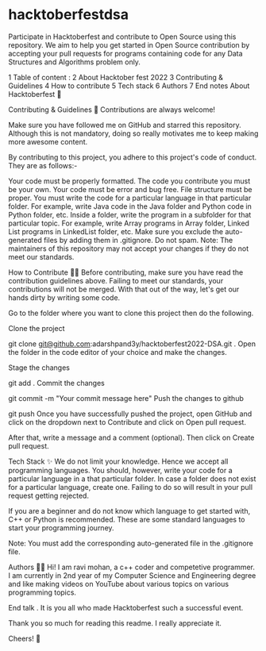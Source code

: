 # hacktoberfestdsa
Participate in Hacktoberfest and contribute to Open Source using this repository. We aim to help you get started in Open Source contribution by accepting your pull requests for programs containing code for any Data Structures and Algorithms problem only.

1 Table of content :
2 About Hacktober fest 2022
3 Contributing & Guidelines
4 How to contribute
5 Tech stack
6 Authors
7 End notes
About Hacktoberfest 🤖

Contributing & Guidelines 👀
Contributions are always welcome!

Make sure you have followed me on GitHub and starred this repository. Although this is not mandatory, doing so really motivates me to keep making more awesome content.

By contributing to this project, you adhere to this project's code of conduct. They are as follows:-

Your code must be properly formatted.
The code you contribute you must be your own.
Your code must be error and bug free.
File structure must be proper. You must write the code for a particular language in that particular folder. For example, write Java code in the Java folder and Python code in Python folder, etc.
Inside a folder, write the program in a subfolder for that particular topic. For example, write Array programs in Array folder, Linked List programs in LinkedList folder, etc.
Make sure you exclude the auto-generated files by adding them in .gitignore.
Do not spam.
Note: The maintainers of this repository may not accept your changes if they do not meet our standards.

How to Contribute 👨‍💻
Before contributing, make sure you have read the contribution guidelines above. Failing to meet our standards, your contributions will not be merged. With that out of the way, let's get our hands dirty by writing some code.

Go to the folder where you want to clone this project then do the following.

Clone the project

  git clone git@github.com:adarshpand3y/hacktoberfest2022-DSA.git .
Open the folder in the code editor of your choice and make the changes.

Stage the changes

  git add .
Commit the changes

  git commit -m "Your commit message here"
Push the changes to github

  git push
Once you have successfully pushed the project, open GitHub and click on the dropdown next to Contribute and click on Open pull request.

After that, write a message and a comment (optional). Then click on Create pull request.

Tech Stack ✨
We do not limit your knowledge. Hence we accept all programming languages. You should, however, write your code for a particular language in a that particular folder. In case a folder does not exist for a particular language, create one. Failing to do so will result in your pull request getting rejected.

If you are a beginner and do not know which language to get started with,  C++ or Python is recommended. These are some standard languages to start your programming journey.

Note: You must add the corresponding auto-generated file in the .gitignore file.

Authors 🐱‍💻
Hi! I am ravi mohan, a c++ coder and competetive programmer. I am currently in 2nd year of my Computer Science and Engineering degree and like making videos on YouTube about various topics on various programming topics.



End talk
. It is you all who made Hacktoberfest such a successful event.

Thank you so much for reading this readme. I really appreciate it.

Cheers! 🍻
